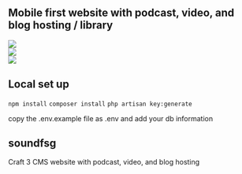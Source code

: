## Mobile first website with podcast, video, and blog hosting / library

<img src="http://tonygarand.com/wp-content/uploads/2019/07/sound-financial-mockup2.jpg">
<br />
<img src="http://tonygarand.com/wp-content/uploads/2019/07/Site-Map-1.png">
<br />
<img src="http://tonygarand.com/wp-content/uploads/2020/08/Sound-Financial-Home-2.png">


## Local set up
`npm install`
`composer install`
`php artisan key:generate`

copy the .env.example file as .env and add your db information

## soundfsg

Craft 3 CMS website with podcast, video, and blog hosting
